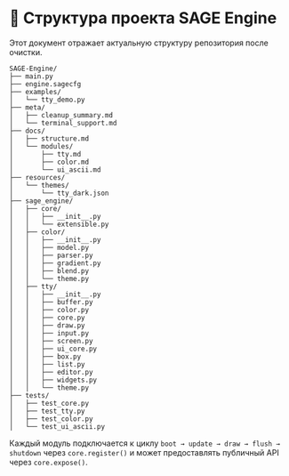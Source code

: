 # 📘 Структура проекта SAGE Engine

Этот документ отражает актуальную структуру репозитория после очистки.

```text
SAGE-Engine/
├── main.py
├── engine.sagecfg
├── examples/
│   └── tty_demo.py
├── meta/
│   ├── cleanup_summary.md
│   └── terminal_support.md
├── docs/
│   ├── structure.md
│   └── modules/
│       ├── tty.md
│       ├── color.md
│       └── ui_ascii.md
├── resources/
│   └── themes/
│       └── tty_dark.json
├── sage_engine/
│   ├── core/
│   │   ├── __init__.py
│   │   └── extensible.py
│   ├── color/
│   │   ├── __init__.py
│   │   ├── model.py
│   │   ├── parser.py
│   │   ├── gradient.py
│   │   ├── blend.py
│   │   └── theme.py
│   ├── tty/
│   │   ├── __init__.py
│   │   ├── buffer.py
│   │   ├── color.py
│   │   ├── core.py
│   │   ├── draw.py
│   │   ├── input.py
│   │   ├── screen.py
│   │   ├── ui_core.py
│   │   ├── box.py
│   │   ├── list.py
│   │   ├── editor.py
│   │   ├── widgets.py
│   │   └── theme.py
├── tests/
│   ├── test_core.py
│   ├── test_tty.py
│   ├── test_color.py
│   └── test_ui_ascii.py
```

Каждый модуль подключается к циклу `boot → update → draw → flush → shutdown` через
`core.register()` и может предоставлять публичный API через `core.expose()`.
